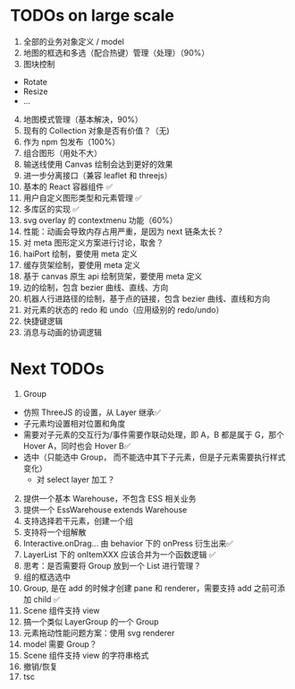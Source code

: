 # TODOs on large scale

1. 全部的业务对象定义 / model
2. 地图的框选和多选（配合热键）管理（处理）（90%）
3. 图块控制

- Rotate
- Resize
- ...

4. 地图模式管理（基本解决，90%）
5. 现有的 Collection 对象是否有价值？（无)
6. 作为 npm 包发布（100%）
7. 组合图形（用处不大）
8. 输送线使用 Canvas 绘制会达到更好的效果
9. 进一步分离接口（兼容 leaflet 和 threejs）
10. 基本的 React 容器组件 ✅
11. 用户自定义图形类型和元素管理 ✅
12. 多库区的实现 ✅
13. svg overlay 的 contextmenu 功能（60%）
14. 性能：动画会导致内存占用严重，是因为 next 链条太长？
15. 对 meta 图形定义方案进行讨论，取舍？
16. haiPort 绘制，要使用 meta 定义
17. 缓存货架绘制，要使用 meta 定义
18. 基于 canvas 原生 api 绘制货架，要使用 meta 定义
19. 边的绘制，包含 bezier 曲线、直线、方向
20. 机器人行进路径的绘制，基于点的链接，包含 bezier 曲线、直线和方向
21. 对元素的状态的 redo 和 undo（应用级别的 redo/undo）
22. 快捷键逻辑
23. 消息与动画的协调逻辑

# Next TODOs

1. Group

- 仿照 ThreeJS 的设置，从 Layer 继承✅
- 子元素均设置相对位置和角度
- 需要对子元素的交互行为/事件需要作联动处理，即 A，B 都是属于 G，那个 Hover A，同时也会 Hover B✅
- 选中（只能选中 Group， 而不能选中其下子元素，但是子元素需要执行样式变化）
  - 对 select layer 加工？

2. 提供一个基本 Warehouse，不包含 ESS 相关业务
3. 提供一个 EssWarehouse extends Warehouse
4. 支持选择若干元素，创建一个组
5. 支持将一个组解散
6. Interactive.onDrag... 由 behavior 下的 onPress 衍生出来✅
7. LayerList 下的 onItemXXX 应该合并为一个函数逻辑 ✅
8. 思考：是否需要将 Group 放到一个 List 进行管理？
9. 组的框选选中
10. Group, 是在 add 的时候才创建 pane 和 renderer，需要支持 add 之前可添加 child  ✅
11. Scene 组件支持 view 
12. 搞一个类似 LayerGroup 的一个 Group
13. 元素拖动性能问题方案：使用 svg renderer
14. model 需要 Group？
11. Scene 组件支持 view 的字符串格式
12. 撤销/恢复
13. tsc
